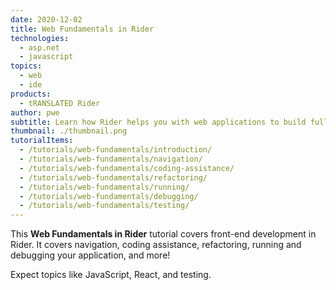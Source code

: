 ```yaml
---
date: 2020-12-02
title: Web Fundamentals in Rider
technologies:
  - asp.net
  - javascript
topics:
  - web
  - ide
products:
  - tRANSLATED Rider
author: pwe
subtitle: Learn how Rider helps you with web applications to build full-stack apps with ease.
thumbnail: ./thumbnail.png
tutorialItems:
  - /tutorials/web-fundamentals/introduction/
  - /tutorials/web-fundamentals/navigation/
  - /tutorials/web-fundamentals/coding-assistance/
  - /tutorials/web-fundamentals/refactoring/
  - /tutorials/web-fundamentals/running/
  - /tutorials/web-fundamentals/debugging/
  - /tutorials/web-fundamentals/testing/
---
```


This **Web Fundamentals in Rider** tutorial covers front-end development in Rider. It covers navigation, coding assistance, refactoring, running and debugging your application, and more!

Expect topics like JavaScript, React, and testing.
